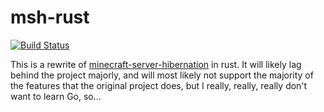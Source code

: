 # msh-rust
[![Build Status](https://github.com/hungl6844/msh-rust/workflows/Rust/badge.svg)](https://github.com/hungl6844/msh-rust/actions)

This is a rewrite of [minecraft-server-hibernation](https://github.com/gekware/minecraft-server-hibernation) in rust.
It will likely lag behind the project majorly, and will most likely not support the majority of the features that the
original project does, but I really, really, really don't want to learn Go, so...
